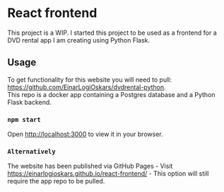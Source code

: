 # React frontend

This project is a WIP. I started this project to be used as a frontend for a DVD rental app I am creating using Python Flask.

## Usage

To get functionality for this website you will need to pull: https://github.com/EinarLogiOskars/dvdrental-python. \
This repo is a docker app containing a Postgres database and a Python Flask backend.

### `npm start`

Open [http://localhost:3000](http://localhost:3000) to view it in your browser.

### `Alternatively`

The website has been published via GitHub Pages - Visit https://einarlogioskars.github.io/react-frontend/   \- This option will still require the app repo to be pulled.
